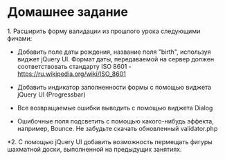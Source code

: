 # Домашнее задание 
1\. Расширить форму валидации из прошлого урока следующими фичами:
*	Добавить поле даты рождения, название поля "birth", используя виджет jQuery UI. Формат даты, передаваемой на сервер должен соответствовать стандарту ISO 8601 - https://ru.wikipedia.org/wiki/ISO_8601

*	Добавить индикатор заполненности формы с помощью виджета jQuery UI (Progressbar)

*	Все возвращаемые ошибки выводить с помощью виджета Dialog

*	Ошибочные поля подсветить с помощью какого-нибудь эффекта, например, Bounce.
Не забудьте скачать обновленный validator.php

\*2. C помощью jQuery UI добавить возможность пермещать фигуры шахматной доски, выполненной на предыдущих занятиях.
